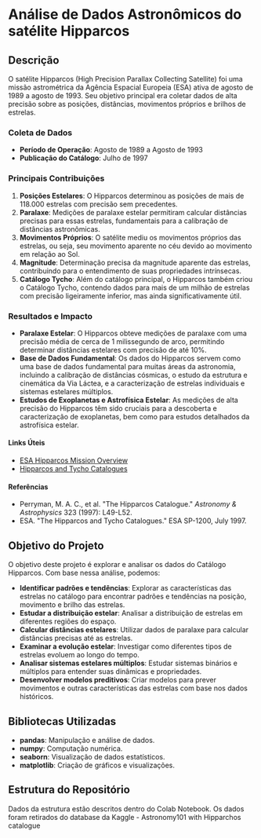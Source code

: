 # Análise de Dados Astronômicos do satélite Hipparcos

## Descrição

O satélite Hipparcos (High Precision Parallax Collecting Satellite) foi uma missão astrométrica da Agência Espacial Europeia (ESA) ativa de agosto de 1989 a agosto de 1993. Seu objetivo principal era coletar dados de alta precisão sobre as posições, distâncias, movimentos próprios e brilhos de estrelas.

### Coleta de Dados
- **Período de Operação**: Agosto de 1989 a Agosto de 1993
- **Publicação do Catálogo**: Julho de 1997

### Principais Contribuições
1. **Posições Estelares**: O Hipparcos determinou as posições de mais de 118.000 estrelas com precisão sem precedentes.
2. **Paralaxe**: Medições de paralaxe estelar permitiram calcular distâncias precisas para essas estrelas, fundamentais para a calibração de distâncias astronômicas.
3. **Movimentos Próprios**: O satélite mediu os movimentos próprios das estrelas, ou seja, seu movimento aparente no céu devido ao movimento em relação ao Sol.
4. **Magnitude**: Determinação precisa da magnitude aparente das estrelas, contribuindo para o entendimento de suas propriedades intrínsecas.
5. **Catálogo Tycho**: Além do catálogo principal, o Hipparcos também criou o Catálogo Tycho, contendo dados para mais de um milhão de estrelas com precisão ligeiramente inferior, mas ainda significativamente útil.

### Resultados e Impacto
- **Paralaxe Estelar**: O Hipparcos obteve medições de paralaxe com uma precisão média de cerca de 1 milissegundo de arco, permitindo determinar distâncias estelares com precisão de até 10%.
- **Base de Dados Fundamental**: Os dados do Hipparcos servem como uma base de dados fundamental para muitas áreas da astronomia, incluindo a calibração de distâncias cósmicas, o estudo da estrutura e cinemática da Via Láctea, e a caracterização de estrelas individuais e sistemas estelares múltiplos.
- **Estudos de Exoplanetas e Astrofísica Estelar**: As medições de alta precisão do Hipparcos têm sido cruciais para a descoberta e caracterização de exoplanetas, bem como para estudos detalhados da astrofísica estelar.

#### Links Úteis
- [ESA Hipparcos Mission Overview](https://www.cosmos.esa.int/web/hipparcos)
- [Hipparcos and Tycho Catalogues](https://cdsarc.cds.unistra.fr/viz-bin/cat/I/239)

#### Referências
- Perryman, M. A. C., et al. "The Hipparcos Catalogue." *Astronomy & Astrophysics* 323 (1997): L49-L52.
- ESA. "The Hipparcos and Tycho Catalogues." ESA SP-1200, July 1997.

## Objetivo do Projeto

O objetivo deste projeto é explorar e analisar os dados do Catálogo Hipparcos. Com base nessa análise, podemos:

- **Identificar padrões e tendências**: Explorar as características das estrelas no catálogo para encontrar padrões e tendências na posição, movimento e brilho das estrelas.
- **Estudar a distribuição estelar**: Analisar a distribuição de estrelas em diferentes regiões do espaço.
- **Calcular distâncias estelares**: Utilizar dados de paralaxe para calcular distâncias precisas até as estrelas.
- **Examinar a evolução estelar**: Investigar como diferentes tipos de estrelas evoluem ao longo do tempo.
- **Analisar sistemas estelares múltiplos**: Estudar sistemas binários e múltiplos para entender suas dinâmicas e propriedades.
- **Desenvolver modelos preditivos**: Criar modelos para prever movimentos e outras características das estrelas com base nos dados históricos.

## Bibliotecas Utilizadas

- **pandas**: Manipulação e análise de dados.
- **numpy**: Computação numérica.
- **seaborn**: Visualização de dados estatísticos.
- **matplotlib**: Criação de gráficos e visualizações.

## Estrutura do Repositório

Dados da estrutura estão descritos dentro do Colab Notebook.
Os dados foram retirados do database da Kaggle - Astronomy101 with Hipparchos catalogue
